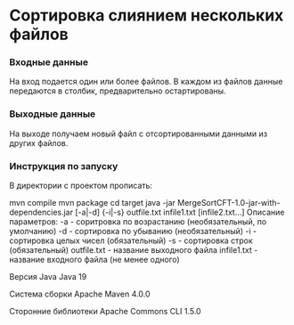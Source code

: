 # Сортировка слиянием нескольких файлов

### Входные данные
На вход подается один или более файлов. В каждом из файлов данные передаются в столбик, предварительно остартированы.

### Выходные данные
На выходе получаем новый файл с отсортированными данными из других файлов.

### Инструкция по запуску
В директории с проектом прописать:

mvn compile
mvn package
cd target
java -jar MergeSortCFT-1.0-jar-with-dependencies.jar [-a|-d] {-i|-s} outfile.txt infile1.txt [infile2.txt...]
Описание параметров:
-a - соритровка по возрастанию (необязательный, по умолчанию)
-d - сортировка по убыванию (необязательный)
-i - сортировка целых чисел (обязательный)
-s - сортировка строк (обязательный)
outfile.txt - название выходного файла
infile1.txt - название входного файла (не менее одного)

Версия Java
Java 19

Система сборки
Apache Maven 4.0.0

Сторонние библиотеки
Apache Commons CLI 1.5.0 